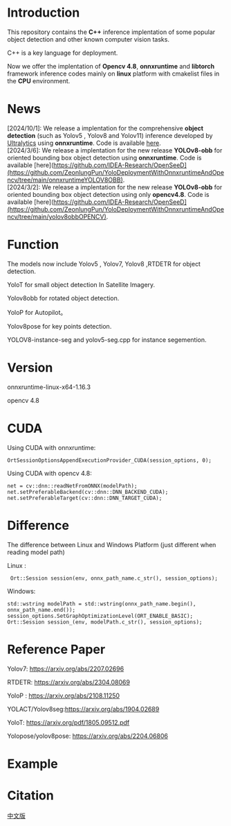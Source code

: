 # Introduction

This repository contains the **C++** inference  implentation of some popular object detection and other known computer vision tasks.

C++ is a key language for deployment.

Now we offer the implentation of **Opencv 4.8**, **onnxruntime** and **libtorch** framework inference codes mainly on **linux** platform with cmakelist files in the **CPU** environment.

# News
[2024/10/1]: We release a implentation for the comprehensive **object detection** (such as Yolov5 , Yolov8 and  Yolov11) inference developed by [Ultralytics](https://github.com/ultralytics/ultralytics) using **onnxruntime**. Code is available [here](https://github.com/ZeonlungPun/YoloDeploymentWithOnnxruntimeAndOpencv/blob/main/yoloUltralytics.cpp).
</br>
[2024/3/6]: We release a implentation for the new release **YOLOv8-obb** for oriented bounding box object detection using **onnxruntime**. Code is available [here](https://github.com/IDEA-Research/OpenSeeD](https://github.com/ZeonlungPun/YoloDeploymentWithOnnxruntimeAndOpencv/tree/main/onnxruntimeYOLOV8OBB).
</br>
[2024/3/2]: We release a implentation for the new release **YOLOv8-obb** for oriented bounding box object detection using only **opencv4.8**. Code is available [here](https://github.com/IDEA-Research/OpenSeeD](https://github.com/ZeonlungPun/YoloDeploymentWithOnnxruntimeAndOpencv/tree/main/yolov8obbOPENCV).


# Function

The models now include Yolov5 , Yolov7, Yolov8 ,RTDETR for object detection.

YoloT for small object detection In Satellite Imagery.

Yolov8obb for rotated object detection.

YoloP for Autopilot。

Yolov8pose for key points detection.

YOLOV8-instance-seg and yolov5-seg.cpp for instance segemention.

# Version


onnxruntime-linux-x64-1.16.3

opencv 4.8

# CUDA

Using CUDA with onnxruntime:
```
OrtSessionOptionsAppendExecutionProvider_CUDA(session_options, 0);
```
Using CUDA with opencv 4.8:
```
net = cv::dnn::readNetFromONNX(modelPath);
net.setPreferableBackend(cv::dnn::DNN_BACKEND_CUDA);
net.setPreferableTarget(cv::dnn::DNN_TARGET_CUDA);
```

# Difference
The difference between Linux and Windows Platform (just different when reading model path)

Linux :
```
 Ort::Session session(env, onnx_path_name.c_str(), session_options);
```

Windows:
```
std::wstring modelPath = std::wstring(onnx_path_name.begin(), onnx_path_name.end());
session_options.SetGraphOptimizationLevel(ORT_ENABLE_BASIC);
Ort::Session session_(env, modelPath.c_str(), session_options);
```
# Reference Paper

Yolov7: https://arxiv.org/abs/2207.02696

RTDETR: https://arxiv.org/abs/2304.08069

YoloP : https://arxiv.org/abs/2108.11250

YOLACT/Yolov8seg:https://arxiv.org/abs/1904.02689

YoloT: https://arxiv.org/pdf/1805.09512.pdf

Yolopose/yolov8pose: https://arxiv.org/abs/2204.06806

# Example

# Citation

[中文版](https://github.com/ZeonlungPun/YoloDeploymentWithOnnxruntimeAndOpencv/blob/main/README_ch.md) 
